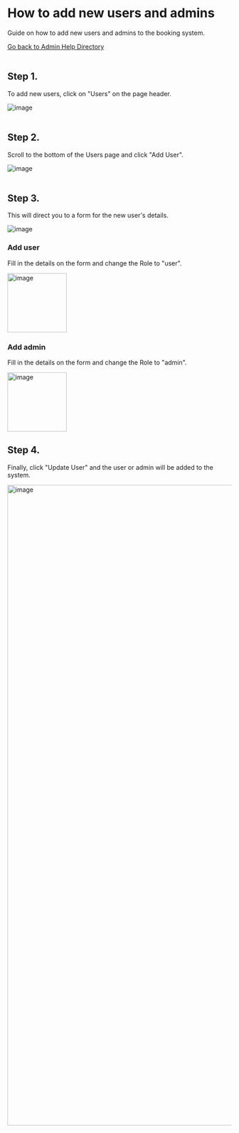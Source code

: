 # How to add new users and admins
Guide on how to add new users and admins to the booking system.

[Go back to Admin Help Directory](https://thomcleary.github.io/cits3200-unipark-booking/admin_directory)
<br><br>

## Step 1.

To add new users, click on "Users" on the page header. 

![image](https://user-images.githubusercontent.com/88474382/137617624-5d42feea-301e-4477-8c72-4518559d0e42.png)
<br><br>

## Step 2.

Scroll to the bottom of the Users page and click "Add User".

![image](https://user-images.githubusercontent.com/88474382/137617686-8b6ed9e8-fff4-470d-9bbc-541ec2075258.png)
<br><br>

## Step 3.

This will direct you to a form for the new user's details.

![image](https://user-images.githubusercontent.com/88474382/137618134-dd4b38ec-43f8-47e3-9cbb-d42c2b5e0ec5.png)
<br>

### Add user

Fill in the details on the form and change the Role to "user". 

<img width="133" alt="image" src="https://user-images.githubusercontent.com/88474382/137618087-67862af3-e922-4dee-ba38-bffb4cb517dd.png">
<br> 

### Add admin

Fill in the details on the form and change the Role to "admin". 

<img width="133" alt="image" src="https://user-images.githubusercontent.com/88474382/137618099-c39a9720-d25b-4145-8c31-e79f5ec5f510.png">
<br>

## Step 4.

Finally, click "Update User" and the user or admin will be added to the system.

<img width="1440" alt="image" src="https://user-images.githubusercontent.com/88474382/137618171-22f13b70-1119-45c4-80ad-aaef0c7d35fd.png">
<br><br>
